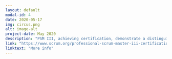 ```yaml
---
layout: default
modal-id: 4
date: 2020-05-17
img: circus.png
alt: image-alt
project-date: May 2020
description: "PSM III, achieving certification, demonstrate a distinguished level of Scrum mastery. Price $500.00"
link: "https://www.scrum.org/professional-scrum-master-iii-certification"
linktext: "More info"	
---
```

